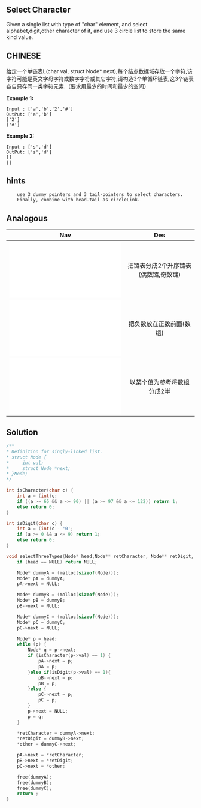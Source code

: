 ## Select Character

Given a single list with type of "char" element, and select alphabet,digit,other character of it, and use 3 circle list to store the same kind value.

## CHINESE
给定一个单链表L(char val, struct Node* next),每个结点数据域存放一个字符,该字符可能是英文字母字符或数字字符或其它字符,请构造3个单循环链表,这3个链表各自只存同一类字符元素.（要求用最少的时间和最少的空间）

**Example 1:**
```
Input : ['a','b','2','#']
OutPut: ['a','b']
['2']
['#']
```
**Example 2:**
```
Input : ['s','d']
OutPut: ['s','d']
[]
[]
```

## hints
```
    use 3 dummy pointers and 3 tail-pointers to select characters.
    Finally, combine with head-tail as circleLink.
```

## Analogous
|                         Nav            |                   Des                 |
| :-------------------------------------:|:-------------------------------------:|
| ![splitParityList](splitParityList.md)|把链表分成2个升序链表(偶数链,奇数链)    |
| ![putMinusForward1](../5/putMinusForward.md)|把负数放在正数前面(数组)          |
| ![splitNums](splitNums.md)              |以某个值为参考将数组分成2半           |

## Solution
``` c
/**
* Definition for singly-linked list.
* struct Node {
*     int val;
*     struct Node *next;
* }Node;
*/

int isCharacter(char c) {
    int a = (int)c;
    if ((a >= 65 && a <= 90) || (a >= 97 && a <= 122)) return 1;
    else return 0;
}

int isDigit(char c) {
    int a = (int)c - '0';
    if (a >= 0 && a <= 9) return 1;
    else return 0;
}

void selectThreeTypes(Node* head,Node** retCharacter, Node** retDigit, Node** other) {
    if (head == NULL) return NULL;

    Node* dummyA = (malloc(sizeof(Node)));
    Node* pA = dummyA;
    pA->next = NULL;

    Node* dummyB = (malloc(sizeof(Node)));
    Node* pB = dummyB;
    pB->next = NULL;

    Node* dummyC = (malloc(sizeof(Node)));
    Node* pC = dummyC;
    pC->next = NULL;

    Node* p = head;
    while (p) {
        Node* q = p->next;
        if (isCharacter(p->val) == 1) {
            pA->next = p;
            pA = p;
        }else if(isDigit(p->val) == 1){
            pB->next = p;
            pB = p;
        }else {
            pC->next = p;
            pC = p;
        }
        p->next = NULL;
        p = q;
    }

    *retCharacter = dummyA->next;
    *retDigit = dummyB->next;
    *other = dummyC->next;

    pA->next = *retCharacter;
    pB->next = *retDigit;
    pC->next = *other;

    free(dummyA);
    free(dummyB);
    free(dummyC);
    return ;
}
```